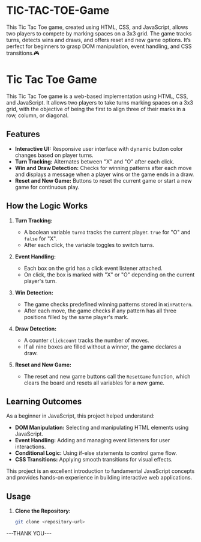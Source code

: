 # TIC-TAC-TOE-Game
This Tic Tac Toe game, created using HTML, CSS, and JavaScript, allows two players to compete by marking spaces on a 3x3 grid. The game tracks turns, detects wins and draws, and offers reset and new game options. It’s perfect for beginners to grasp DOM manipulation, event handling, and CSS transitions.🎮

# Tic Tac Toe Game

This Tic Tac Toe game is a web-based implementation using HTML, CSS, and JavaScript. It allows two players to take turns marking spaces on a 3x3 grid, with the objective of being the first to align three of their marks in a row, column, or diagonal.

## Features
- **Interactive UI:** Responsive user interface with dynamic button color changes based on player turns.
- **Turn Tracking:** Alternates between "X" and "O" after each click.
- **Win and Draw Detection:** Checks for winning patterns after each move and displays a message when a player wins or the game ends in a draw.
- **Reset and New Game:** Buttons to reset the current game or start a new game for continuous play.

## How the Logic Works
1. **Turn Tracking:**
   - A boolean variable `turnO` tracks the current player. `true` for "O" and `false` for "X".
   - After each click, the variable toggles to switch turns.

2. **Event Handling:**
   - Each box on the grid has a click event listener attached.
   - On click, the box is marked with "X" or "O" depending on the current player's turn.

3. **Win Detection:**
   - The game checks predefined winning patterns stored in `WinPattern`.
   - After each move, the game checks if any pattern has all three positions filled by the same player's mark.

4. **Draw Detection:**
   - A counter `clickcount` tracks the number of moves.
   - If all nine boxes are filled without a winner, the game declares a draw.

5. **Reset and New Game:**
   - The reset and new game buttons call the `ResetGame` function, which clears the board and resets all variables for a new game.

## Learning Outcomes
As a beginner in JavaScript, this project helped understand:
- **DOM Manipulation:** Selecting and manipulating HTML elements using JavaScript.
- **Event Handling:** Adding and managing event listeners for user interactions.
- **Conditional Logic:** Using if-else statements to control game flow.
- **CSS Transitions:** Applying smooth transitions for visual effects.

This project is an excellent introduction to fundamental JavaScript concepts and provides hands-on experience in building interactive web applications.

## Usage
1. **Clone the Repository:**
   ```bash
   git clone <repository-url>

---THANK YOU---                                  
